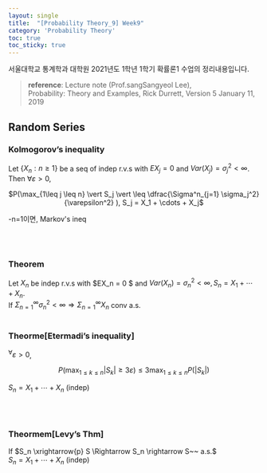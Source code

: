 ```yaml
---
layout: single
title:  "[Probability Theory_9] Week9"
category: 'Probability Theory'
toc: true
toc_sticky: true
---
```



서울대학교 통계학과 대학원 2021년도 1학년 1학기 확률론1 수업의 정리내용입니다. <br/>
> **reference**: Lecture note (Prof.sangSangyeol Lee),<br/> Probability: Theory and Examples, Rick Durrett, Version 5 January 11, 2019

## Random Series

### $\textbf{Kolmogorov's inequality}$ 
Let $\lbrace X_n : n\geq 1  \rbrace$ be a seq of indep r.v.s with $EX_j =0$ and $Var(X_j) = \sigma_j^2 < \infty$. Then $\forall \varepsilon > 0,$

<center>

$P(\max_{1\leq j \leq n} \vert S_j \vert \leq \dfrac{\Sigma^n_{j=1} \sigma_j^2}{\varepsilon^2} ), S_j = X_1 + \cdots + X_j$

</center>

   -n=1이면, Markov's ineq



<br/><br/>

### $\textbf{Theorem}$ 
Let $X_n$ be indep r.v.s with $EX_n = 0 $ and $Var(X_n) = \sigma^2_n < \infty, S_n = X_1 + \cdots + X_n$. <br/> If $\Sigma^\infty_{n=1} \sigma^2_n < \infty \Rightarrow \Sigma^\infty_{n=1}X_n$ conv a.s.
<br/><br/>

### $\textbf{Theorme[Etermadi's inequality]}$ 
$^\forall \varepsilon > 0$,

<center>

$P(\max_{1\leq k \leq n} \vert S_k \vert \geq 3\varepsilon ) \leq 3 \max_{1 \leq k \leq n} P(\vert S_k \vert)$

</center>

$S_n = X_1 + \cdots + X_n$ (indep)

<br/><br/>

### $\textbf{Theormem[Levy's Thm]}$ 
If $S_n \xrightarrow{p} S \Rightarrow S_n \rightarrow S~~ a.s.$ <br/> $S_n = X_1 + \cdots + X_n$ (indep)

<br/><br/>







